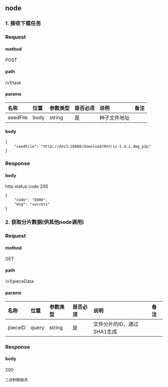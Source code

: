 ## node

### 1. 接收下载任务

### Request

#### method
POST

#### path

/v1/task

#### params

|名称|位置|参数类型|是否必须|说明|备注|
|:---|:---|:---|:---|:---|:---|
|seedFile|body|string|是|种子文件地址||


#### body
```
{
	"seedFile": "http://dev3:28080/download/Motrix-1.4.1.dmg_p2p"
}
```

### Response

#### body
http status code 200
```
{
	"code": "E000",
	"msg": "success"
}
```
### 2. 获取分片数据(供其他node调用)

### Request

#### method
GET

#### path

/v1/pieceData

#### params

|名称|位置|参数类型|是否必须|说明|备注|
|:---|:---|:---|:---|:---|:---|
|pieceID|query|string|是|文件分片的ID，通过SHA1生成||


### Response

#### body
200
```
二进制数据流
```


